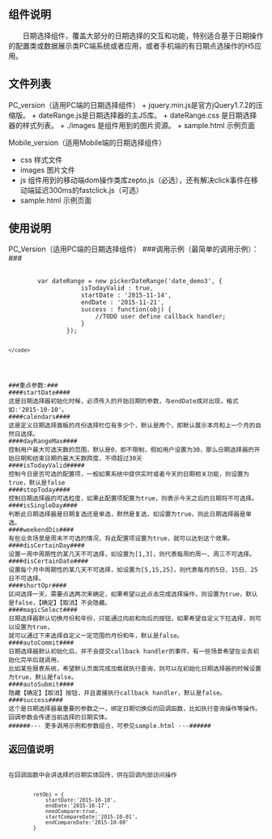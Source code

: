 <h2>组件说明</h2>
　　日期选择组件，覆盖大部分的日期选择的交互和功能，特别适合基于日期操作的配置类或数据展示类PC端系统或者应用，或者手机端的有日期点选操作的H5应用。

<h2>文件列表</h2>
PC_version（适用PC端的日期选择组件）
+  jquery.min.js是官方jQuery1.7.2的压缩版。
+  dateRange.js是日期选择器的主JS库。
+  dateRange.css 是日期选择器的样式列表。
+  ./images 是组件用到的图片资源。
+  sample.html 示例页面

Mobile_version（适用Mobile端的日期选择组件）
+  css 样式文件
+  images 图片文件
+  js 组件用到的移动端dom操作类库zepto.js（必选），还有解决click事件在移动端延迟300ms的fastclick.js（可选）
+  sample.html 示例页面

<h2>使用说明</h2>
PC_Version（适用PC端的日期选择组件）
###调用示例（最简单的调用示例）：###
<pre>
	<code>
		var dateRange = new pickerDateRange('date_demo3', {
					isTodayValid : true,
					startDate : '2015-11-14',
					endDate : '2015-11-21',
					success : function(obj) {
						//TODO user define callback handler;
					}
				});

	</code>
</pre>
###重点参数:###
####startDate####
这是日期选择器初始化时候，必须传入的开始日期的参数，与endDate成对出现，格式如:'2015-10-10'。
####calendars####
这是定义日期选择面板的月份选择栏位有多少个，默认是两个，即默认展示本月和上一个月的自然日选择。
####dayRangeMax####
控制用户最大可选天数的范围，默认是0，即不限制，假如用户设置为30，那么日期选择器的开始日期和结束日期的最大天数跨度，不得超过30天
####isTodayValid#####
控制今日是否可选的配置项，一般如果系统中提供实时或者今天的日期相关功能，则设置为true，默认是false
####stopToday####
控制日期选择器的可选粒度，如果此配置项配置为true，则表示今天之后的日期将不可选择。
####isSingleDay####
判断此日期选择器是日期复选还是单选，默然是复选，如设置为true，则此日期选择器是单选。
####weekendDis####
有些业务场景是周末不可选的情况，将此配置项设置为true，就可以达到这个效果。
####disCertainDay####
设置一周中周期性的某几天不可选择，如设置为[1,3]，则代表每周的周一、周三不可选择。
####disCertainDate####
设置每个月中周期性的某几天不可选择，如设置为[5,15,25]，则代表每月的5日、15日、25日不可选择。
####shortOpr####
区间选择一天，需要点选两次来确定，如果希望以此点击完成选择操作，则设置为true，默认是false，【确定】【取消】不会隐藏。
####magicSelect####
日期选择器默认切换月份和年份，只能通过向前和向后的按钮，如果希望自定义下拉选择，则可以设置为true，
就可以通过下来选择自定义一定范围的月份和年，默认是false。
####autoCommit####
日期选择器默认初始化后，并不会提交callback handler的事件，有一些场景希望在业务初始化完毕后就调用，
比如某些报表系统，希望默认页面完成加载就执行查询，则可以在初始化日期选择器的时候设置为true，默认是false。
####autoSubmit####
隐藏【确定】【取消】按钮，并且直接执行callback handler，默认是false。
####success####
这个是日期选择器最重要的参数之一，绑定日期切换后的回调函数，比如执行查询操作等操作。回调参数会传递当前选择的日期实体。
######--- 更多调用示例和参数组合，可参见sample.html ---######
<h2>返回值说明</h2>
在回调函数中会讲选择的日期实体回传，供在回调内部访问操作
<pre>
    <code>
        retObj = {
            startDate:'2015-10-10',
            endDate:'2015-10-17',
            needCompare:true,
            startCompareDate:'2015-10-01',
            endCompareDate:'2015-10-08'
        }
    </code>
</pre>

